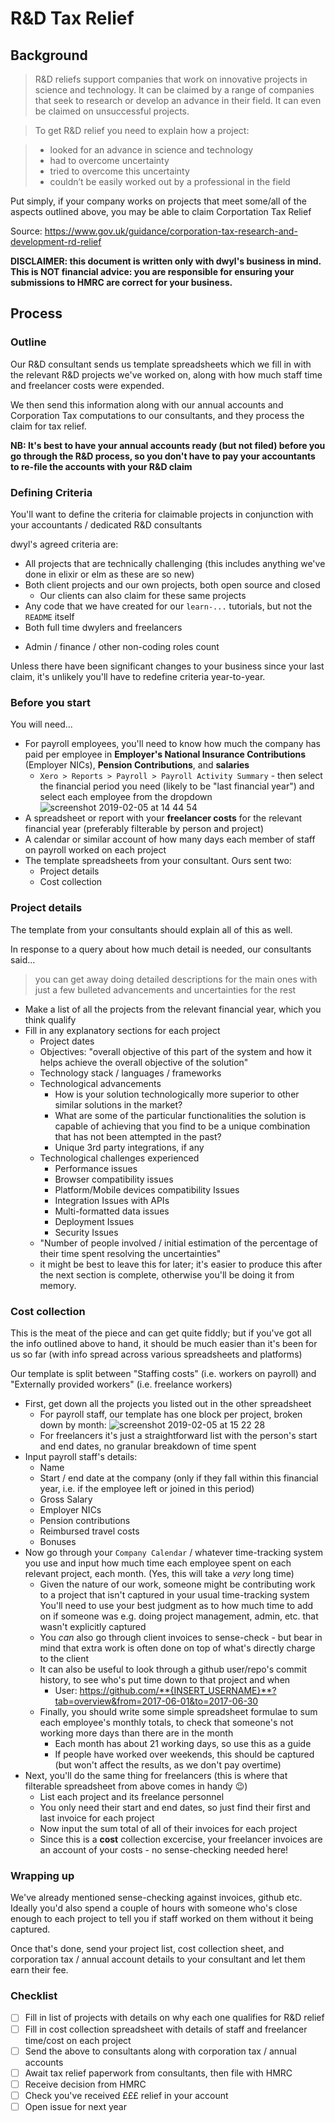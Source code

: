# R&D Tax Relief

## Background

> R&D reliefs support companies that work on innovative projects in science and technology. 
It can be claimed by a range of companies that seek to research or develop an advance in their field. 
It can even be claimed on unsuccessful projects.

> To get R&D relief you need to explain how a project:

> * looked for an advance in science and technology
> * had to overcome uncertainty
> * tried to overcome this uncertainty
> * couldn’t be easily worked out by a professional in the field

Put simply, if your company works on projects that meet some/all of the aspects outlined above, 
you may be able to claim Corportation Tax Relief

Source: https://www.gov.uk/guidance/corporation-tax-research-and-development-rd-relief

**DISCLAIMER: this document is written only with dwyl's business in mind. 
This is NOT financial advice: you are responsible for ensuring your submissions to HMRC are correct for your business.**

## Process

### Outline

Our R&D consultant sends us template spreadsheets which we fill in with the relevant R&D projects we've worked on,
along with how much staff time and freelancer costs were expended.

We then send this information along with our annual accounts and Corporation Tax computations to our consultants, and they process the claim for tax relief.

**NB: It's best to have your annual accounts ready (but not filed) before you go through the R&D process, 
so you don't have to pay your accountants to re-file the accounts with your R&D claim**

### Defining Criteria

You'll want to define the criteria for claimable projects in conjunction with your accountants / dedicated R&D consultants

dwyl's agreed criteria are: 

+ All projects that are technically challenging (this includes anything we've done in elixir or elm as these are so new)
+ Both client projects and our own projects, both open source and closed
  + Our clients can also claim for these same projects
+ Any code that we have created for our `learn-...` tutorials, but not the `README` itself
+ Both full time dwylers and freelancers
* Admin / finance / other non-coding roles count

Unless there have been significant changes to your business since your last claim, it's unlikely you'll have to redefine criteria year-to-year.

### Before you start

You will need...

* For payroll employees, you'll need to know how much the company has paid per employee in 
**Employer's National Insurance Contributions** (Employer NICs), **Pension Contributions**, and **salaries**
  * `Xero > Reports > Payroll > Payroll Activity Summary` -  then select the financial period you need (likely to be "last financial year")
  and select each employee from the dropdown
![screenshot 2019-02-05 at 14 44 54](https://user-images.githubusercontent.com/11595920/52280854-b4462b80-2954-11e9-9dcc-8629eb48388d.png)
* A spreadsheet or report with your **freelancer costs** for the relevant financial year (preferably filterable by person and project)
* A calendar or similar account of how many days each member of staff on payroll worked on each project
* The template spreadsheets from your consultant. Ours sent two:
  * Project details
  * Cost collection

### Project details

The template from your consultants should explain all of this as well.

In response to a query about how much detail is needed, our consultants said...

> you can get away doing detailed descriptions for the main ones with just a few bulleted advancements and uncertainties for the rest

* Make a list of all the projects from the relevant financial year, which you think qualify 
* Fill in any explanatory sections for each project
  * Project dates
  * Objectives: "overall objective of this part of the system and how it helps achieve the overall objective of the solution"
  * Technology stack / languages / frameworks
  * Technological advancements
    * How is your solution technologically more superior to other similar solutions in the market?
    * What are some of the particular functionalities the solution is capable of achieving that you find to be a unique combination that has not been attempted in the past?
    * Unique 3rd party integrations, if any
  * Technological challenges experienced
    * Performance issues
    * Browser compatibility issues
    * Platform/Mobile devices compatibility Issues
    * Integration Issues with APIs
    * Multi-formatted data issues
    * Deployment Issues
    * Security Issues
  * "Number of people involved / initial estimation of the percentage of their time spent resolving the uncertainties" 
  - it might be best to leave this for later; it's easier to produce this after the next section is complete, otherwise you'll be doing it from memory.

### Cost collection

This is the meat of the piece and can get quite fiddly; but if you've got all the info outlined above to hand, 
it should be much easier than it's been for us so far (with info spread across various spreadsheets and platforms)

Our template is split between "Staffing costs" (i.e. workers on payroll) and "Externally provided workers" (i.e. freelance workers)

* First, get down all the projects you listed out in the other spreadsheet 
  * For payroll staff, our template has one block per project, broken down by month:
![screenshot 2019-02-05 at 15 22 28](https://user-images.githubusercontent.com/11595920/52283149-e1490d00-2959-11e9-83cd-cca501b2c7b8.png)
  * For freelancers it's just a straightforward list with the person's start and end dates, no granular breakdown of time spent
* Input payroll staff's details:
  * Name
  * Start / end date at the company (only if they fall within this financial year, i.e. if the employee left or joined in this period)
  * Gross Salary
  * Employer NICs
  * Pension contributions
  * Reimbursed travel costs
  * Bonuses
* Now go through your `Company Calendar` / whatever time-tracking system you use 
and input how much time each employee spent on each relevant project, each month. (Yes, this will take a _very_ long time)
  * Given the nature of our work, someone might be contributing work to a project that isn't captured in your usual time-tracking system
  You'll need to use your best judgment as to how much time to add on if someone was e.g. doing project management, admin, etc. that wasn't explicitly captured
  * You _can_ also go through client invoices to sense-check - but bear in mind that extra work is often done on top of what's directly charge to the client
  * It can also be useful to look through a github user/repo's commit history, to see who's put time down to that project and when
    * User: https://github.com/**{INSERT_USERNAME}**?tab=overview&from=2017-06-01&to=2017-06-30
  * Finally, you should write some simple spreadsheet formulae to sum each employee's monthly totals, to check that someone's not working more days than there are in the month
    * Each month has about 21 working days, so use this as a guide
    * If people have worked over weekends, this should be captured (but won't affect the results, as we don't pay overtime)
* Next, you'll do the same thing for freelancers (this is where that filterable spreadsheet from above comes in handy :wink:)
  * List each project and its freelance personnel 
  * You only need their start and end dates, so just find their first and last invoice for each project
  * Now input the sum total of all of their invoices for each project 
  * Since this is a **cost** collection excercise, your freelancer invoices are an account of your costs - no sense-checking needed here! 
  
### Wrapping up

We've already mentioned sense-checking against invoices, github etc. 
Ideally you'd also spend a couple of hours with someone who's close enough to each project to tell you if staff worked on them without it being captured.

Once that's done, send your project list, cost collection sheet, and corporation tax / annual account details to your consultant and let them earn their fee.

### Checklist

* [ ] Fill in list of projects with details on why each one qualifies for R&D relief
* [ ] Fill in cost collection spreadsheet with details of staff and freelancer time/cost on each project
* [ ] Send the above to consultants along with corporation tax / annual accounts
* [ ] Await tax relief paperwork from consultants, then file with HMRC
* [ ] Receive decision from HMRC
* [ ] Check you've received £££ relief in your account
* [ ] Open issue for next year
